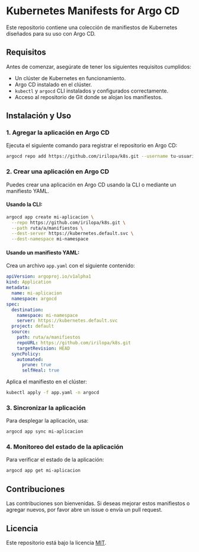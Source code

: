 # Kubernetes Manifests for Argo CD

Este repositorio contiene una colección de manifiestos de Kubernetes diseñados para su uso con Argo CD. 

## Requisitos

Antes de comenzar, asegúrate de tener los siguientes requisitos cumplidos:

- Un clúster de Kubernetes en funcionamiento.
- Argo CD instalado en el clúster.
- `kubectl` y `argocd` CLI instalados y configurados correctamente.
- Acceso al repositorio de Git donde se alojan los manifiestos.

## Instalación y Uso

### 1. Agregar la aplicación en Argo CD

Ejecuta el siguiente comando para registrar el repositorio en Argo CD:

```sh
argocd repo add https://github.com/irilopa/k8s.git --username tu-usuario --password tu-contraseña
```

### 2. Crear una aplicación en Argo CD

Puedes crear una aplicación en Argo CD usando la CLI o mediante un manifiesto YAML.

#### Usando la CLI:

```sh
argocd app create mi-aplicacion \
  --repo https://github.com/irilopa/k8s.git \
  --path ruta/a/manifiestos \
  --dest-server https://kubernetes.default.svc \
  --dest-namespace mi-namespace
```

#### Usando un manifiesto YAML:

Crea un archivo `app.yaml` con el siguiente contenido:

```yaml
apiVersion: argoproj.io/v1alpha1
kind: Application
metadata:
  name: mi-aplicacion
  namespace: argocd
spec:
  destination:
    namespace: mi-namespace
    server: https://kubernetes.default.svc
  project: default
  source:
    path: ruta/a/manifiestos
    repoURL: https://github.com/irilopa/k8s.git
    targetRevision: HEAD
  syncPolicy:
    automated:
      prune: true
      selfHeal: true
```

Aplica el manifiesto en el clúster:

```sh
kubectl apply -f app.yaml -n argocd
```

### 3. Sincronizar la aplicación

Para desplegar la aplicación, usa:

```sh
argocd app sync mi-aplicacion
```

### 4. Monitoreo del estado de la aplicación

Para verificar el estado de la aplicación:

```sh
argocd app get mi-aplicacion
```

## Contribuciones

Las contribuciones son bienvenidas. Si deseas mejorar estos manifiestos o agregar nuevos, por favor abre un issue o envía un pull request.

## Licencia

Este repositorio está bajo la licencia [MIT](LICENSE).

